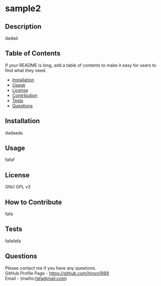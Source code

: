 # sample2

## Description

dadad

## Table of Contents

If your README is long, add a table of contents to make it easy for users to find what they need.

- [Installation](#installation)
- [Usage](#usage)
- [License](#license)
- [Contribution](#contribution)
- [Tests](#tests)
- [Questions](#questions)




## Installation

dadaada

## Usage

fafaf

## License

GNU GPL v3

## How to Contribute

fafa

## Tests

fafafafa

## Questions

Please contact me if you have any questions. <br>
GitHub Profile Page - https://github.com/hiroro1989 <br>
Email - (mailto:fafa@mail.com)
